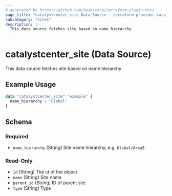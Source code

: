 ```yaml
---
# generated by https://github.com/hashicorp/terraform-plugin-docs
page_title: "catalystcenter_site Data Source - terraform-provider-catalystcenter"
subcategory: "Sites"
description: |-
  This data source fetches site based on name hierarchy
---
```


# catalystcenter_site (Data Source)

This data source fetches site based on name hierarchy

## Example Usage

```terraform
data "catalystcenter_site" "example" {
  name_hierarchy = "Global"
}
```

<!-- schema generated by tfplugindocs -->
## Schema

### Required

- `name_hierarchy` (String) Site name hierarchy, e.g. `Global/Area5`.

### Read-Only

- `id` (String) The id of the object
- `name` (String) Site name
- `parent_id` (String) ID of parent site
- `type` (String) Type
